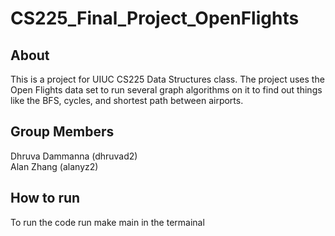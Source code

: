 # CS225_Final_Project_OpenFlights

## About
This is a project for UIUC CS225 Data Structures class. 
The project uses the Open Flights data set to run several graph algorithms on it to find out things like the BFS, cycles, and shortest path between airports.


## Group Members
Dhruva Dammanna (dhruvad2)\
Alan Zhang (alanyz2)

## How to run
To run the code run make main in the termainal
